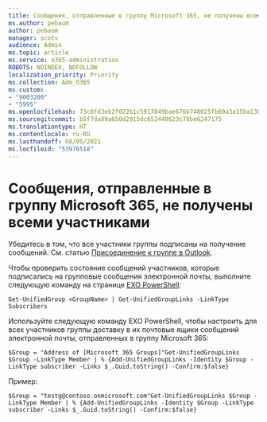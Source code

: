 ```yaml
---
title: Сообщения, отправленные в группу Microsoft 365, не получены всеми участниками
ms.author: pebaum
author: pebaum
manager: scotv
audience: Admin
ms.topic: article
ms.service: o365-administration
ROBOTS: NOINDEX, NOFOLLOW
localization_priority: Priority
ms.collection: Adm_O365
ms.custom:
- "9003200"
- "5995"
ms.openlocfilehash: 73c0fd3eb2f022b1c5917849bae676b748025fb69a3a15ba1389b42a6854db9c
ms.sourcegitcommit: b5f7da89a650d2915dc652449623c78be6247175
ms.translationtype: HT
ms.contentlocale: ru-RU
ms.lasthandoff: 08/05/2021
ms.locfileid: "53976518"
---
```

# <a name="messages-sent-to-a-microsoft-365-group-are-not-received-by-all-members"></a>Сообщения, отправленные в группу Microsoft 365, не получены всеми участниками

Убедитесь в том, что все участники группы подписаны на получение сообщений. См. статью [Присоединение к группе в Outlook](https://support.microsoft.com/office/e147fc19-f548-4cd2-834f-80c6235b7c36).  

Чтобы проверить состояние сообщений участников, которые подписались на групповые сообщения электронной почты, выполните следующую команду на странице [EXO PowerShell](https://docs.microsoft.com/powershell/exchange/connect-to-exchange-online-powershell?view=exchange-ps&preserve-view=true):

`Get-UnifiedGroup <GroupName> | Get-UnifiedGroupLinks -LinkType Subscribers`

Используйте следующую команду EXO PowerShell, чтобы настроить для всех участников группы доставку в их почтовые ящики сообщений электронной почты, отправленных в группу Microsoft 365:

`$Group = "Address of [Microsoft 365 Groups]"Get-UnifiedGroupLinks $Group -LinkType Member | % {Add-UnifiedGroupLinks -Identity $Group -LinkType subscriber -Links $_.Guid.toString() -Confirm:$false}`

Пример:

`$Group = "testg@contoso.onmicrosoft.com"Get-UnifiedGroupLinks $Group -LinkType Member | % {Add-UnifiedGroupLinks -Identity $Group -LinkType subscriber -Links $_.Guid.toString() -Confirm:$false}`
